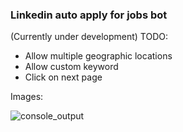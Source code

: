 ### Linkedin auto apply for jobs bot
(Currently under development)
TODO: 
- Allow multiple geographic locations
- Allow custom keyword
- Click on next page

Images:

![console_output](https://user-images.githubusercontent.com/92279236/145089269-d6c6f1d3-94fc-47fc-b240-f5875158812a.jpg)
